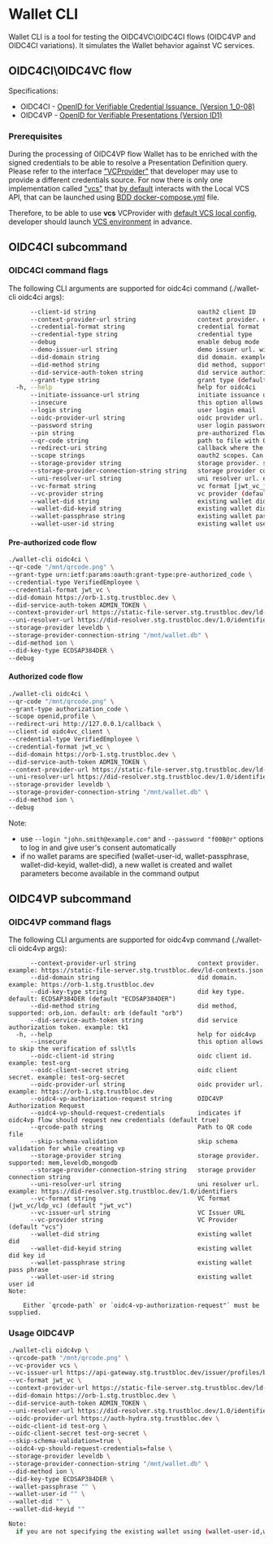 # Wallet CLI

Wallet CLI is a tool for testing the OIDC4VC\OIDC4CI flows (OIDC4VP and OIDC4CI variations). It simulates the Wallet behavior
against VC services.

## OIDC4CI\OIDC4VC flow

Specifications:
* OIDC4CI - [OpenID for Verifiable Credential Issuance, (Version 1_0-08)](https://openid.net/specs/openid-4-verifiable-credential-issuance-1_0-08.html)
* OIDC4VP - [OpenID for Verifiable Presentations (Version ID1)](https://openid.net/specs/openid-connect-4-verifiable-presentations-1_0-ID1.html)

### Prerequisites

During the processing of OIDC4VP flow Wallet has to be enriched with the signed credentials to be able to resolve a Presentation Definition query.
Please refer to the interface ["VCProvider"](pkg/walletrunner/vcprovider/provider.go) that developer may use to provide a different credentials source.
For now there is only one implementation called ["vcs"](pkg/walletrunner/vcprovider/vcs.go) that [by default](pkg/walletrunner/vcprovider/vcs.go)
interacts with the Local VCS API, that can be launched using [BDD docker-compose.yml](../../test/bdd/fixtures/docker-compose.yml) file.

Therefore, to be able to use **vcs** VCProvider with [default VCS local config](pkg/walletrunner/vcprovider/vcs.go), developer should launch [VCS environment](../../test/bdd/fixtures/docker-compose.yml) in advance.

## OIDC4CI subcommand
### OIDC4CI command flags

The following CLI arguments are supported for oidc4ci command (./wallet-cli oidc4ci args):
```bash
      --client-id string                            oauth2 client ID
      --context-provider-url string                 context provider. example: https://static-file-server.stg.trustbloc.dev/ld-contexts.json
      --credential-format string                    credential format
      --credential-type string                      credential type
      --debug                                       enable debug mode
      --demo-issuer-url string                      demo issuer url. will automatically download qrcode
      --did-domain string                           did domain. example: https://orb-1.stg.trustbloc.dev
      --did-method string                           did method, supported: orb,ion. default: orb (default "orb")
      --did-service-auth-token string               did service authorization token. example: tk1
      --grant-type string                           grant type (default "authorization_code")
  -h, --help                                        help for oidc4ci
      --initiate-issuance-url string                initiate issuance url
      --insecure                                    this option allows to skip the verification of ssl\tls
      --login string                                user login email
      --oidc-provider-url string                    oidc provider url. example: https://api-gateway.stg.trustbloc.dev
      --password string                             user login password
      --pin string                                  pre-authorized flow pin
      --qr-code string                              path to file with QR code
      --redirect-uri string                         callback where the authorization code should be sent
      --scope strings                               oauth2 scopes. Can be used to pass credential type
      --storage-provider string                     storage provider. supported: mem,leveldb,mongodb
      --storage-provider-connection-string string   storage provider connection string
      --uni-resolver-url string                     uni resolver url. example: https://did-resolver.stg.trustbloc.dev/1.0/identifiers
      --vc-format string                            vc format [jwt_vc_json|ldp_vc] (default "jwt_vc_json")
      --vc-provider string                          vc provider (default "vcs")
      --wallet-did string                           existing wallet did
      --wallet-did-keyid string                     existing wallet did key id
      --wallet-passphrase string                    existing wallet pass phrase
      --wallet-user-id string                       existing wallet user id
```
#### Pre-authorized code flow 
```bash
./wallet-cli oidc4ci \
--qr-code "/mnt/qrcode.png" \
--grant-type urn:ietf:params:oauth:grant-type:pre-authorized_code \
--credential-type VerifiedEmployee \
--credential-format jwt_vc \
--did-domain https://orb-1.stg.trustbloc.dev \
--did-service-auth-token ADMIN_TOKEN \
--context-provider-url https://static-file-server.stg.trustbloc.dev/ld-contexts.json \
--uni-resolver-url https://did-resolver.stg.trustbloc.dev/1.0/identifiers \
--storage-provider leveldb \
--storage-provider-connection-string "/mnt/wallet.db" \
--did-method ion \
--did-key-type ECDSAP384DER \
--debug
```

#### Authorized code flow
```bash
./wallet-cli oidc4ci \
--qr-code "/mnt/qrcode.png" \
--grant-type authorization_code \
--scope openid,profile \
--redirect-uri http://127.0.0.1/callback \
--client-id oidc4vc_client \
--credential-type VerifiedEmployee \
--credential-format jwt_vc \
--did-domain https://orb-1.stg.trustbloc.dev \
--did-service-auth-token ADMIN_TOKEN \
--context-provider-url https://static-file-server.stg.trustbloc.dev/ld-contexts.json \
--uni-resolver-url https://did-resolver.stg.trustbloc.dev/1.0/identifiers \
--storage-provider leveldb \
--storage-provider-connection-string "/mnt/wallet.db" \
--did-method ion \
--debug
```

Note:
* use `--login "john.smith@example.com"` and `--password "f00B@r"` options to log in and give user's consent automatically
* if no wallet params are specified (wallet-user-id, wallet-passphrase, wallet-did-keyid, wallet-did), a new wallet is created and wallet parameters become available in the command output

## OIDC4VP subcommand
### OIDC4VP command flags

The following CLI arguments are supported for oidc4vp command (./wallet-cli oidc4vp args):
```
      --context-provider-url string                 context provider. example: https://static-file-server.stg.trustbloc.dev/ld-contexts.json
      --did-domain string                           did domain. example: https://orb-1.stg.trustbloc.dev
      --did-key-type string                         did key type. default: ECDSAP384DER (default "ECDSAP384DER")
      --did-method string                           did method, supported: orb,ion. default: orb (default "orb")
      --did-service-auth-token string               did service authorization token. example: tk1
  -h, --help                                        help for oidc4vp
      --insecure                                    this option allows to skip the verification of ssl\tls
      --oidc-client-id string                       oidc client id. example: test-org
      --oidc-client-secret string                   oidc client secret. example: test-org-secret
      --oidc-provider-url string                    oidc provider url. example: https://orb-1.stg.trustbloc.dev
      --oidc4-vp-authorization-request string       OIDC4VP Authorization Request
      --oidc4-vp-should-request-credentials         indicates if oidc4vp flow should request new credentials (default true)
      --qrcode-path string                          Path to QR code file
      --skip-schema-validation                      skip schema validation for while creating vp
      --storage-provider string                     storage provider. supported: mem,leveldb,mongodb
      --storage-provider-connection-string string   storage provider connection string
      --uni-resolver-url string                     uni resolver url. example: https://did-resolver.stg.trustbloc.dev/1.0/identifiers
      --vc-format string                            VC format (jwt_vc/ldp_vc) (default "jwt_vc")
      --vc-issuer-url string                        VC Issuer URL
      --vc-provider string                          VC Provider (default "vcs")
      --wallet-did string                           existing wallet did
      --wallet-did-keyid string                     existing wallet did key id
      --wallet-passphrase string                    existing wallet pass phrase
      --wallet-user-id string                       existing wallet user id
Note:

    Either `qrcode-path` or `oidc4-vp-authorization-request"` must be supplied.
```

### Usage OIDC4VP
```bash
./wallet-cli oidc4vp \
--qrcode-path "/mnt/qrcode.png" \
--vc-provider vcs \
--vc-issuer-url https://api-gateway.stg.trustbloc.dev/issuer/profiles/bank_issuer/credentials/issue \
--vc-format jwt_vc \
--context-provider-url https://static-file-server.stg.trustbloc.dev/ld-contexts.json \
--did-domain https://orb-1.stg.trustbloc.dev \
--did-service-auth-token ADMIN_TOKEN \
--uni-resolver-url https://did-resolver.stg.trustbloc.dev/1.0/identifiers \
--oidc-provider-url https://auth-hydra.stg.trustbloc.dev \
--oidc-client-id test-org \
--oidc-client-secret test-org-secret \
--skip-schema-validation=true \
--oidc4-vp-should-request-credentials=false \
--storage-provider leveldb \
--storage-provider-connection-string "/mnt/wallet.db" \
--did-method ion \
--did-key-type ECDSAP384DER \
--wallet-passphrase "" \
--wallet-user-id "" \
--wallet-did "" \
--wallet-did-keyid "" 

Note: 
  if you are not specifying the existing wallet using (wallet-user-id,wallet-passphrase,wallet-did-keyid,wallet-did) a new wallet will be automatically created and credentials will be available in the command outpu
```